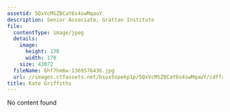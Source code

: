 ```yaml
---
assetid: 5QxVcMSZBCaY6s4swMqauY
description: Senior Associate, Grattan Institute
file:
  contentType: image/jpeg
  details:
    image:
      height: 170
      width: 170
    size: 43072
  fileName: 6hf7hm6w-1369576436.jpg
  url: //images.ctfassets.net/bsux5spekp1p/5QxVcMSZBCaY6s4swMqauY/cdffaf40cbae1406b18fbd5493fd0b4b/6hf7hm6w-1369576436.jpg
title: Kate Griffiths
---
```

No content found